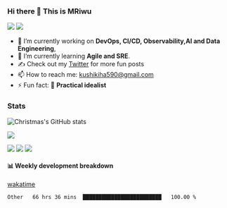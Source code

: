 ### Hi there 👋 This is MRiwu

<p>
<img src="https://img.shields.io/static/v1?label=Program&message=Python&color=blue"/>
<a href="https://github.com/MRiwu"><img src="https://img.shields.io/static/v1?label=Blog&message=CSDN&color=red"/></a>
</p>





* 🔭 I’m currently working on **DevOps, CI/CD, Observability,AI and Data Engineering**, 
* 🌱 I’m currently learning **Agile and SRE**.
* ✍️ Check out my [Twitter](https://twitter.com/MRiwu_illus) for more fun posts
* 📫 How to reach me: kushikiha590@gmail.com
* ⚡ Fun fact: 🚀 **Practical idealist**

### Stats

![Christmas's GitHub stats](https://github-readme-stats.vercel.app/api?username=MRiwu&show_icons=true&theme=tokyonight)



<img src="https://github-profile-trophy.vercel.app/?username=MRiwu&theme=nord&no-frame=true&row=1&column=6" />



![](http://github-profile-summary-cards.vercel.app/api/cards/profile-details?username=MRiwu&theme=solarized_dark)
![](http://github-profile-summary-cards.vercel.app/api/cards/repos-per-language?username=MRiwu&theme=solarized_dark)
![](http://github-profile-summary-cards.vercel.app/api/cards/productive-time?username=MRiwu&theme=solarized_dark&utcOffset=8)



#### 📊 Weekly development breakdown

[wakatime](https://wakatime.com/dashboard)

<!--START_SECTION:waka-->

```text
Other   66 hrs 36 mins  █████████████████████████   100.00 %
```
